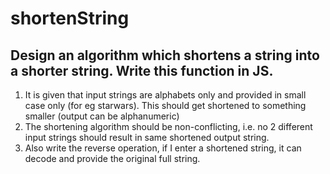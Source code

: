 # shortenString
## Design an algorithm which shortens a string into a shorter string. Write this function in JS. 
1. It is given that input strings are alphabets only and provided in small case only (for eg starwars). This should get shortened to something smaller (output can be alphanumeric) 
2. The shortening algorithm should be non-conflicting, i.e. no 2 different input strings should result in same shortened output string. 
3. Also write the reverse operation, if I enter a shortened string, it can decode and provide the original full string.

